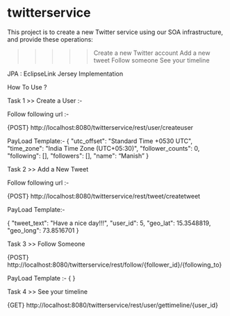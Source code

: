 # twitterservice

This project is to create a new Twitter service using our SOA infrastructure, and provide these operations:
 >>>>> Create a new Twitter account
 >>>>> Add a new tweet
 >>>>> Follow someone
 >>>>> See your timeline
 
JPA : EclipseLink 
Jersey Implementation 

How To Use ? 

Task 1 >> Create a User :-

Follow following url :-

{POST}
http://localhost:8080/twitterservice/rest/user/createuser

PayLoad Template:- 
{
"utc_offset": "Standard Time +0530 UTC",
"time_zone": "India Time Zone (UTC+05:30)",
"follower_counts": 0,
"following": [],
"followers": [],
"name": “Manish”
}


Task 2 >> Add a New Tweet 

Follow following url :-

{POST}
http://localhost:8080/twitterservice/rest/tweet/createtweet

PayLoad Template:- 

{
"tweet_text": "Have a nice day!!!",
"user_id": 5,
"geo_lat": 15.3548819,
"geo_long": 73.8516701
}

Task 3 >> Follow Someone 
 
{POST}
http://localhost:8080/twitterservice/rest/follow/{follower_id}/{following_to}

PayLoad Template :-
{ }

Task 4 >> See your timeline

{GET}
http://localhost:8080/twitterservice/rest/user/gettimeline/{user_id}


